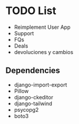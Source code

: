 # TODO List

- Reimplement User App
- Support
- FQs
- Deals
- devoluciones y cambios

## Dependencies

- django-import-export
- Pillow
- django-ckeditor
- django-tailwind
- psycopg2
- boto3
